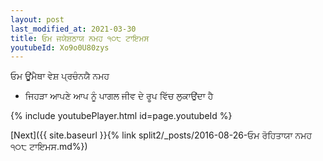 ```yaml
---
layout: post
last_modified_at: 2021-03-30
title: ਓਮ ਜਯੇਸ਼ਠਾਯ ਨਮਹ ੧੦੮ ਟਾਇਮਸ
youtubeId: Xo9o0U80zys
---
```

 
 
 ਓਮ ਊਂਮੈਥਾ ਵੇਸ਼ ਪ੍ਰਚੰਨਯੈ ਨਮਹ  
 
 -  ਜਿਹੜਾ ਆਪਣੇ ਆਪ ਨੂੰ ਪਾਗਲ ਜੀਵ ਦੇ ਰੂਪ ਵਿੱਚ ਲੁਕਾਉਂਦਾ ਹੈ 
 
  
 
  
 
 
 
 
 
 


{% include youtubePlayer.html id=page.youtubeId %}
 
[Next]({{ site.baseurl }}{% link  split2/_posts/2016-08-26-ਓਮ ਰੋਹਿਤਾਯਾ ਨਮਹ ੧੦੮ ਟਾਇਮਸ.md%})
 
